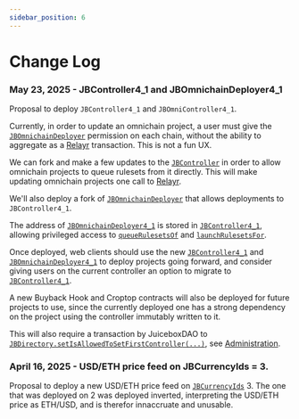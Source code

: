 ```yaml
---
sidebar_position: 6
---
```

# Change Log

### May 23, 2025 - JBController4_1 and JBOmnichainDeployer4_1 

Proposal to deploy `JBController4_1` and `JBOmniController4_1`. 

Currently, in order to update an omnichain project, a user must give the [`JBOmnichainDeployer`](/docs/v4/api/omnichain-deployers/JBOmnichainDeployer.md) permission on each chain, without the ability to aggregate as a [Relayr](/docs/v4/learn/glossary/relayr.md) transaction. This is not a fun UX.

We can fork and make a few updates to the [`JBController`](/docs/v4/api/core/JBController.md) in order to allow omnichain projects to queue rulesets from it directly. This will make updating omnichain projects one call to [Relayr](/docs/v4/learn/glossary/relayr.md). 

We'll also deploy a fork of [`JBOmnichainDeployer`](/docs/v4/api/omnichain-deployers/JBOmnichainDeployer.md) that allows deployments to `JBController4_1`.

The address of [`JBOmnichainDeployer4_1`](/docs/v4/api/omnichain-deployers/JBOmnichainDeployer4_1.md) is stored in [`JBController4_1`](/docs/v4/api/core/JBController4_1.md), allowing privileged access to [`queueRulesetsOf`](/docs/v4/api/core/JBController4_1.md#queuerulesetsof) and [`launchRulesetsFor`](/docs/v4/api/core/JBController4_1.md#launchrulesetsfor). 

Once deployed, web clients should use the new [`JBController4_1`](/docs/v4/api/core/JBController4_1.md) and [`JBOmnichainDeployer4_1`](/docs/v4/api/omnichain-deployers/JBOmnichainDeployer4_1.md) to deploy projects going forward, and consider giving users on the current controller an option to migrate to [`JBController4_1`](/docs/v4/api/core/JBController4_1.md).

A new Buyback Hook and Croptop contracts will also be deployed for future projects to use, since the currently deployed one has a strong dependency on the project using the controller immutably written to it.

This will also require a transaction by JuiceboxDAO to [`JBDirectory.setIsAllowedToSetFirstController(...)`](/docs/v4/api/core/JBDirectory.md#setisallowedtosetfirstcontroller), see [Administration](/docs/v4/learn/administration.md).

### April 16, 2025 - USD/ETH price feed on JBCurrencyIds = 3.

Proposal to deploy a new USD/ETH price feed on [`JBCurrencyIds`](/docs/v4/api/core/libraries/JBCurrencyIds.md) 3. The one that was deployed on 2 was deployed inverted, interpreting the USD/ETH price as ETH/USD, and is therefor innaccruate and unusable.